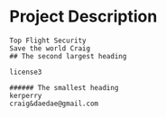 # Project Description
    Top Flight Security
    Save the world Craig 
    ## The second largest heading
    
    license3
    
    ###### The smallest heading
    kerperry
    craig&daedae@gmail.com
    